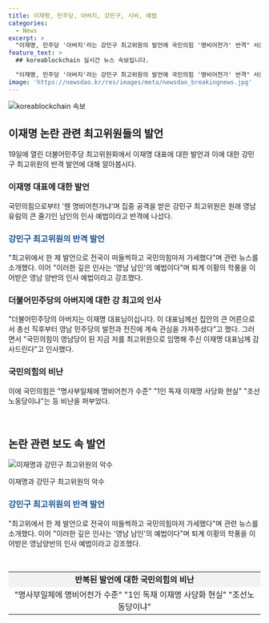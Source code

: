 ```yaml
---
title: 이재명, 민주당, 아버지, 강민구, 시비, 예법
categories:
  - News
excerpt: >
  "이재명, 민주당 '아버지'라는 강민구 최고위원의 발언에 국민의힘 '명비어천가' 반격" 서울 여의도 국회에서 열린 최고위원회의에서 발생한 논란. 이재명 대표를 '아버지'로 칭한 강 최고위원 발언에 국민의힘이 '명비어천가'라며 강하게 비판. 이에 강 최고는 SNS를 통해 영남 양반의 예법이라고 반격하며 논란 해명. 당내 갈등으로 번진 상황 속에서 이야기가 더욱 화제를 모으고 있음.
feature_text: >
  ## koreablockchain 실시간 뉴스 속보입니다.

  "이재명, 민주당 '아버지'라는 강민구 최고위원의 발언에 국민의힘 '명비어천가' 반격" 서울 여의도 국회에서 열린 최고위원회의에서 발생한 논란. 이재명 대표를 '아버지'로 칭한 강 최고위원 발언에 국민의힘이 '명비어천가'라며 강하게 비판. 이에 강 최고는 SNS를 통해 영남 양반의 예법이라고 반격하며 논란 해명. 당내 갈등으로 번진 상황 속에서 이야기가 더욱 화제를 모으고 있음.
image: 'https://newsdao.kr/res/images/meta/newsdao_breakingnews.jpg'
---
```


<p><img src="https://newsdao.kr/res/images/meta/newsdao_breakingnews.jpg" alt="koreablockchain 속보" /></p>

<h2 data-ke-size="size26">이재명 논란 관련 최고위원들의 발언</h2>

<p data-ke-size="size16">19일에 열린 더불어민주당 최고위원회에서 이재명 대표에 대한 발언과 이에 대한 강민구 최고위원의 반격 발언에 대해 알아봅시다.</p>

<h3>이재명 대표에 대한 발언</h3>

<p>국민의힘으로부터 '웬 명비어천가냐'며 집중 공격을 받은 강민구 최고위원은 원래 영남 유림의 큰 줄기인 남인의 인사 예법이라고 반격에 나섰다.</p>

<h3><span style="color: #1a5490;">강민구 최고위원의 반격 발언</span></h3>

<p>"최고위에서 한 제 발언으로 전국이 떠들썩하고 국민의힘마저 가세했다"며 관련 뉴스를 소개했다. 이어 "이러한 깊은 인사는 '영남 남인'의 예법이다"며 퇴계 이황의 학풍을 이어받은 영남 양반의 인사 예법이라고 강조했다.</p>

<h3>더불어민주당의 아버지에 대한 강 최고의 인사</h3>

<p>"더불어민주당의 아버지는 이재명 대표님이십니다. 이 대표님께선 집안의 큰 어른으로서 총선 직후부터 영남 민주당의 발전과 전진에 계속 관심을 가져주셨다"고 했다. 그러면서 "국민의힘이 영남당이 된 지금 저를 최고위원으로 임명해 주신 이재명 대표님께 감사드린다"고 인사했다.</p>

<h3>국민의힘의 비난</h3>

<p>이에 국민의힘은 "명사부일체에 명비어천가 수준" "1인 독재 이재명 사당화 현실" "조선노동당이냐"는 등 비난을 퍼부었다.</p>

<p data-ke-size="size16">&nbsp;</p>

<h2 data-ke-size="size26">논란 관련 보도 속 발언</h2>

<p><img src="https://via.placeholder.com/550x350" alt="이재명과 강민구 최고위원의 악수" style="display: block; margin-left: auto; margin-right: auto;"></p>

<p data-ke-size="size16">이재명과 강민구 최고위원의 악수</p>

<h3><span style="color: #1a5490;">강민구 최고위원의 반격 발언</span></h3>

<p>"최고위에서 한 제 발언으로 전국이 떠들썩하고 국민의힘마저 가세했다"며 관련 뉴스를 소개했다. 이어 "이러한 깊은 인사는 '영남 남인'의 예법이다"며 퇴계 이황의 학풍을 이어받은 영남양반의 인사 예법이라고 강조했다.</p>

<p data-ke-size="size16">&nbsp;</p>

<table style="width: 100%;">
<tbody>
<tr>
<td style="text-align: center; background-color: #f2f2f2;"><b>반복된 발언에 대한 국민의힘의 비난</b></td>
</tr>
<tr>
<td style="text-align: center;">"명사부일체에 명비어천가 수준" "1인 독재 이재명 사당화 현실" "조선노동당이냐"</td>
</tr>
</tbody>
</table>

<p data-ke-size="size16">&nbsp;</p>

